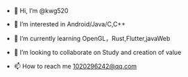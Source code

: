 - 👋 Hi, I’m @kwg520
- 👀 I’m interested in Android/Java/C,C++
- 🌱 I’m currently learning OpenGL，Rust,Flutter,javaWeb
- 💞️ I’m looking to collaborate on Study and creation of value

- 📫 How to reach me 1020296242@qq.com

<!---
kwg520/kwg520 is a ✨ special ✨ repository because its `README.md` (this file) appears on your GitHub profile.
You can click the Preview link to take a look at your changes.
--->
